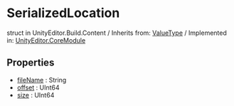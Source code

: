 # SerializedLocation
struct in UnityEditor.Build.Content
 / Inherits from: <a href="https://docs.unity3d.com/6000.1/Documentation/ScriptReference/ValueType.html">ValueType</a> / Implemented in: <a href="https://docs.unity3d.com/6000.1/Documentation/ScriptReference/UnityEditor.CoreModule.html">UnityEditor.CoreModule</a>

## Properties
- <a href="https://docs.unity3d.com/6000.1/Documentation/ScriptReference/SerializedLocation-fileName.html">fileName</a> : String
- <a href="https://docs.unity3d.com/6000.1/Documentation/ScriptReference/SerializedLocation-offset.html">offset</a> : UInt64
- <a href="https://docs.unity3d.com/6000.1/Documentation/ScriptReference/SerializedLocation-size.html">size</a> : UInt64
